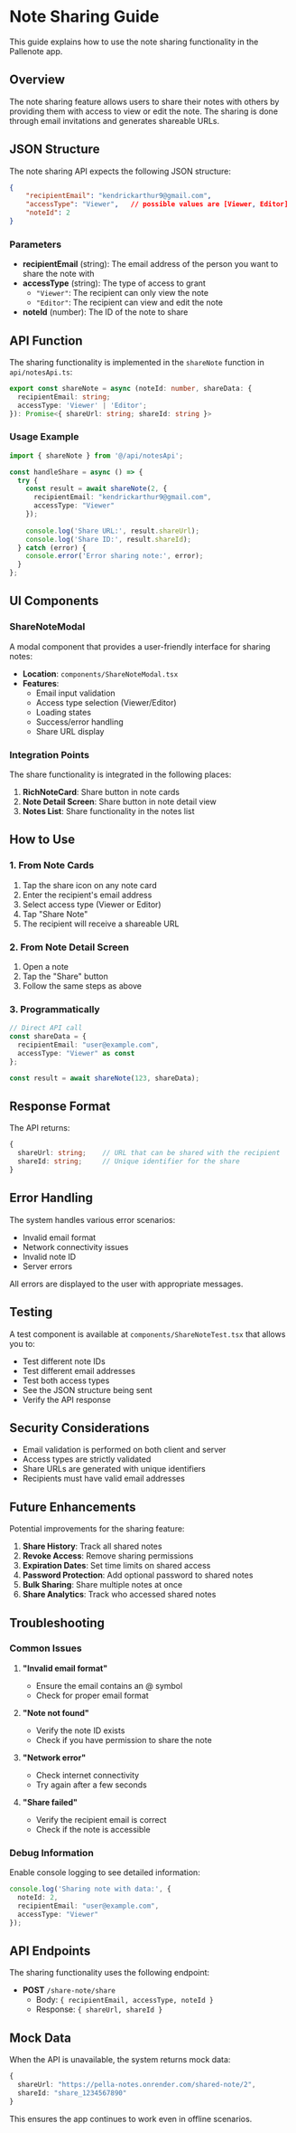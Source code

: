 # Note Sharing Guide

This guide explains how to use the note sharing functionality in the Pallenote app.

## Overview

The note sharing feature allows users to share their notes with others by providing them with access to view or edit the note. The sharing is done through email invitations and generates shareable URLs.

## JSON Structure

The note sharing API expects the following JSON structure:

```json
{
    "recipientEmail": "kendrickarthur9@gmail.com",
    "accessType": "Viewer",   // possible values are [Viewer, Editor]
    "noteId": 2
}
```

### Parameters

- **recipientEmail** (string): The email address of the person you want to share the note with
- **accessType** (string): The type of access to grant
  - `"Viewer"`: The recipient can only view the note
  - `"Editor"`: The recipient can view and edit the note
- **noteId** (number): The ID of the note to share

## API Function

The sharing functionality is implemented in the `shareNote` function in `api/notesApi.ts`:

```typescript
export const shareNote = async (noteId: number, shareData: {
  recipientEmail: string;
  accessType: 'Viewer' | 'Editor';
}): Promise<{ shareUrl: string; shareId: string }>
```

### Usage Example

```typescript
import { shareNote } from '@/api/notesApi';

const handleShare = async () => {
  try {
    const result = await shareNote(2, {
      recipientEmail: "kendrickarthur9@gmail.com",
      accessType: "Viewer"
    });
    
    console.log('Share URL:', result.shareUrl);
    console.log('Share ID:', result.shareId);
  } catch (error) {
    console.error('Error sharing note:', error);
  }
};
```

## UI Components

### ShareNoteModal

A modal component that provides a user-friendly interface for sharing notes:

- **Location**: `components/ShareNoteModal.tsx`
- **Features**:
  - Email input validation
  - Access type selection (Viewer/Editor)
  - Loading states
  - Success/error handling
  - Share URL display

### Integration Points

The share functionality is integrated in the following places:

1. **RichNoteCard**: Share button in note cards
2. **Note Detail Screen**: Share button in note detail view
3. **Notes List**: Share functionality in the notes list

## How to Use

### 1. From Note Cards

1. Tap the share icon on any note card
2. Enter the recipient's email address
3. Select access type (Viewer or Editor)
4. Tap "Share Note"
5. The recipient will receive a shareable URL

### 2. From Note Detail Screen

1. Open a note
2. Tap the "Share" button
3. Follow the same steps as above

### 3. Programmatically

```typescript
// Direct API call
const shareData = {
  recipientEmail: "user@example.com",
  accessType: "Viewer" as const
};

const result = await shareNote(123, shareData);
```

## Response Format

The API returns:

```typescript
{
  shareUrl: string;    // URL that can be shared with the recipient
  shareId: string;     // Unique identifier for the share
}
```

## Error Handling

The system handles various error scenarios:

- Invalid email format
- Network connectivity issues
- Invalid note ID
- Server errors

All errors are displayed to the user with appropriate messages.

## Testing

A test component is available at `components/ShareNoteTest.tsx` that allows you to:

- Test different note IDs
- Test different email addresses
- Test both access types
- See the JSON structure being sent
- Verify the API response

## Security Considerations

- Email validation is performed on both client and server
- Access types are strictly validated
- Share URLs are generated with unique identifiers
- Recipients must have valid email addresses

## Future Enhancements

Potential improvements for the sharing feature:

1. **Share History**: Track all shared notes
2. **Revoke Access**: Remove sharing permissions
3. **Expiration Dates**: Set time limits on shared access
4. **Password Protection**: Add optional password to shared notes
5. **Bulk Sharing**: Share multiple notes at once
6. **Share Analytics**: Track who accessed shared notes

## Troubleshooting

### Common Issues

1. **"Invalid email format"**
   - Ensure the email contains an @ symbol
   - Check for proper email format

2. **"Note not found"**
   - Verify the note ID exists
   - Check if you have permission to share the note

3. **"Network error"**
   - Check internet connectivity
   - Try again after a few seconds

4. **"Share failed"**
   - Verify the recipient email is correct
   - Check if the note is accessible

### Debug Information

Enable console logging to see detailed information:

```typescript
console.log('Sharing note with data:', {
  noteId: 2,
  recipientEmail: "user@example.com",
  accessType: "Viewer"
});
```

## API Endpoints

The sharing functionality uses the following endpoint:

- **POST** `/share-note/share`
  - Body: `{ recipientEmail, accessType, noteId }`
  - Response: `{ shareUrl, shareId }`

## Mock Data

When the API is unavailable, the system returns mock data:

```typescript
{
  shareUrl: "https://pella-notes.onrender.com/shared-note/2",
  shareId: "share_1234567890"
}
```

This ensures the app continues to work even in offline scenarios. 